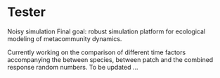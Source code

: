 # Tester
Noisy simulation
Final goal: robust simulation platform for ecological modeling of metacommunity dynamics.

Currently working on the comparison of different time factors accompanying the between species, between patch and the combined response random numbers. To be updated ...

